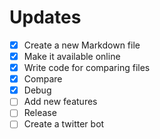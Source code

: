 # Updates
- [x] Create a new Markdown file
- [x] Make it available online
- [x] Write code for comparing files
- [x] Compare
- [x] Debug
- [ ] Add new features
- [ ] Release
- [ ] Create a twitter bot
